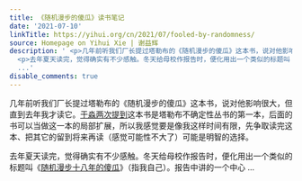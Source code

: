 ```yaml
---
title: 《随机漫步的傻瓜》读书笔记
date: '2021-07-10'
linkTitle: https://yihui.org/cn/2021/07/fooled-by-randomness/
source: Homepage on Yihui Xie | 谢益辉
description: ' <p>几年前听我们厂长提过塔勒布的《随机漫步的傻瓜》这本书，说对他影响很大，但直到去年我才读它。<a href="https://yufree.cn/cn/2019/08/04/skin-in-the-game/">于淼两次提到</a>这本书是塔勒布不确定性丛书的第一本，后面的书可以当做这一本的局部扩展，所以我感觉要是像我这样时间有限，先争取读完这本、把其它的留到将来再读（感觉可能性不大了）可能是明智的选择。</p>
  <p>去年夏天读完，觉得确实有不少感触。冬天给母校作报告时，便化用出一个类似的标题叫《<a href="https://slides.yihui.org/2020-random-walk.html">随机漫步十八年的傻瓜</a>》（指我自己）。报告中讲的一个中心
  ...'
disable_comments: true
---
```

 <p>几年前听我们厂长提过塔勒布的《随机漫步的傻瓜》这本书，说对他影响很大，但直到去年我才读它。<a href="https://yufree.cn/cn/2019/08/04/skin-in-the-game/">于淼两次提到</a>这本书是塔勒布不确定性丛书的第一本，后面的书可以当做这一本的局部扩展，所以我感觉要是像我这样时间有限，先争取读完这本、把其它的留到将来再读（感觉可能性不大了）可能是明智的选择。</p> <p>去年夏天读完，觉得确实有不少感触。冬天给母校作报告时，便化用出一个类似的标题叫《<a href="https://slides.yihui.org/2020-random-walk.html">随机漫步十八年的傻瓜</a>》（指我自己）。报告中讲的一个中心 ...
